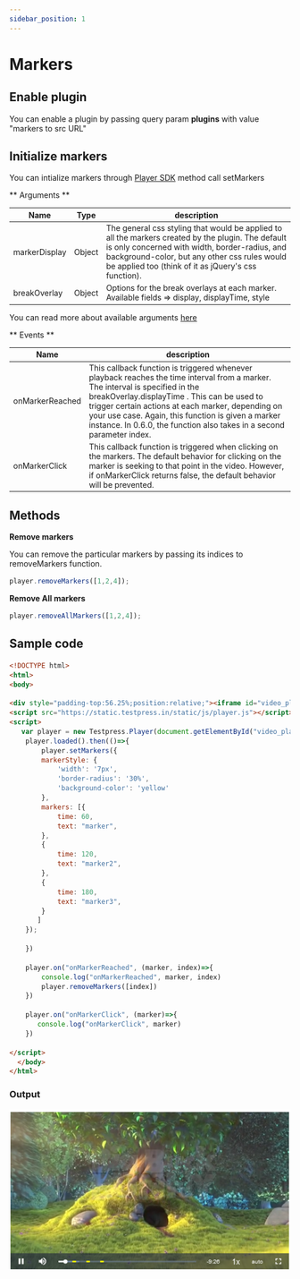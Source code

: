 ```yaml
---
sidebar_position: 1
---
```


# Markers

## Enable plugin

  You can enable a plugin by passing query param **plugins** with value "markers to src URL" 

## Initialize markers
 You can intialize markers through [Player SDK](../using-player-sdk.md) method call setMarkers

 ** Arguments ** 

| Name                            | Type         | description |
| -----------                     | -----------  | ----------- |
| markerDisplay                   | Object      |  	The general css styling that would be applied to all the markers created by the plugin. The default is only concerned with width, border-radius, and background-color, but any other css rules would be applied too (think of it as jQuery's css function). 
| breakOverlay                    | Object      | Options for the break overlays at each marker. Available fields => display, displayTime, style |

You can read more about available arguments [here](http://sampingchuang.com/videojs-markers)


 ** Events ** 

| Name                            | description |
| -----------                     | ----------- |
| onMarkerReached                 | This callback function is triggered whenever playback reaches the time interval from a marker. The interval is specified in the breakOverlay.displayTime . This can be used to trigger certain actions at each marker, depending on your use case. Again, this function is given a marker instance. In 0.6.0, the function also takes in a second parameter index. |
| onMarkerClick                   | This callback function is triggered when clicking on the markers. The default behavior for clicking on the marker is seeking to that point in the video. However, if onMarkerClick returns false, the default behavior will be prevented.  |


## Methods

**Remove markers**

You can remove the particular markers by passing its indices to removeMarkers function.

``` js
player.removeMarkers([1,2,4]);
```

**Remove All markers**

``` js
player.removeAllMarkers([1,2,4]);
```

## Sample code
``` html
<!DOCTYPE html>
<html>
<body>

<div style="padding-top:56.25%;position:relative;"><iframe id="video_player" src="https://app.tpstreams.com/embed/edee9b/5b0c2695-65ab-4695-b1a5-e124c6782942/?access_token=070ca6bf-b9bf-4c3e-b039-808d7edaebda&plugins=markers" style="border:0;max-width:100%;position:absolute;top:0;left:0;height:100%;width:100%;" allow="accelerometer; autoplay; clipboard-write; encrypted-media; gyroscope picture-in-picture" allowfullscreen="" frameborder="0"></iframe></div>
<script src="https://static.testpress.in/static/js/player.js"></script>
<script>
   var player = new Testpress.Player(document.getElementById("video_player"));
    player.loaded().then(()=>{
    	player.setMarkers({
        markerStyle: {
            'width': '7px',
            'border-radius': '30%',
            'background-color': 'yellow'
        },
        markers: [{
            time: 60,
            text: "marker",
        },
        {
            time: 120,
            text: "marker2",
        },        
        {
            time: 180,
            text: "marker3",
        } 
       ]
    });
    
    })
 
    player.on("onMarkerReached", (marker, index)=>{
    	console.log("onMarkerReached", marker, index)
        player.removeMarkers([index])
    })
    
    player.on("onMarkerClick", (marker)=>{
       console.log("onMarkerClick", marker)
    })
       
</script>
  </body>
</html>
```

### Output

![Domain restriction form](../../img/markers_output.png)